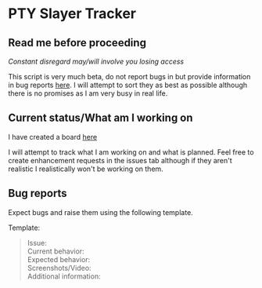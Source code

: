 
# PTY Slayer Tracker 

## Read me before proceeding
*Constant disregard may/will involve you losing access*

This script is very much beta, do not report bugs in but provide information in bug reports [here](https://github.com/PTYB/SlayerIssueTracker/issues). I will attempt to sort they as best as possible although there is no promises as I am very busy in real life.

## Current status/What am I working on
I have created a board [here](https://github.com/users/PTYB/projects/2)

I will attempt to track what I am working on and what is planned. Feel free to create enhancement requests in the issues tab although if they aren't realistic I realistically won't be working on them.

## Bug reports
Expect bugs and raise them using the following template.

Template:

>  Issue:  
>  Current behavior:  
>  Expected behavior:    
>  Screenshots/Video:  
>  Additional information:  
